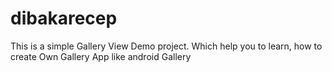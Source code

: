# dibakarecep
This is a simple Gallery View Demo project. Which help you to learn, how to create Own Gallery App like android Gallery
